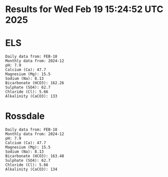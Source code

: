 # Results for Wed Feb 19 15:24:52 UTC 2025
# ELS
```
Daily data from: FEB-18
Monthly data from: 2024-12
pH: 7.9
Calcium (Ca): 47.7
Magnesium (Mg): 15.5
Sodium (Na): 8.13
Bicarbonate (HCO3): 162.26
Sulphate (SO4): 62.7
Chloride (Cl): 5.66
Alkalinity (CaCO3): 133
```
# Rossdale
```
Daily data from: FEB-18
Monthly data from: 2024-12
pH: 7.9
Calcium (Ca): 47.7
Magnesium (Mg): 15.5
Sodium (Na): 8.13
Bicarbonate (HCO3): 163.48
Sulphate (SO4): 62.7
Chloride (Cl): 5.66
Alkalinity (CaCO3): 134
```
